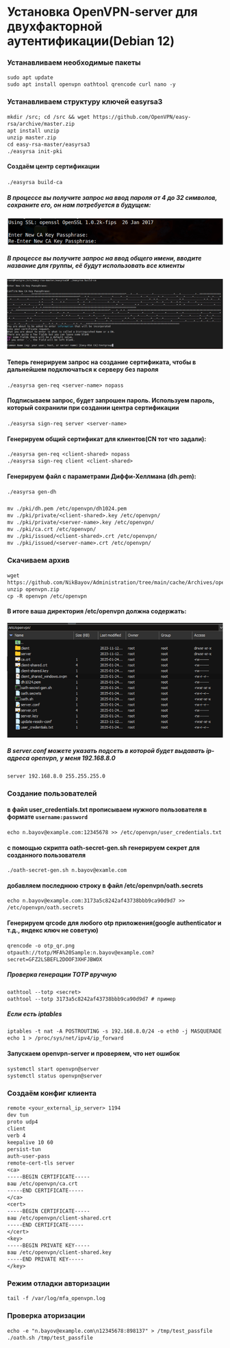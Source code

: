 # Установка OpenVPN-server для двухфакторной аутентификации(Debian 12)

### Устанавливаем необходимые пакеты

```
sudo apt update
sudo apt install openvpn oathtool qrencode curl nano -y
```

### Устанавливаем структуру ключей easyrsa3

```
mkdir /src; cd /src && wget https://github.com/OpenVPN/easy-rsa/archive/master.zip
apt install unzip
unzip master.zip
cd easy-rsa-master/easyrsa3
./easyrsa init-pki
```

#### Создаём центр сертификации
`./easyrsa build-ca`
##### В процессе вы получите запрос на ввод пароля от 4 до 32 символов, сохраните его, он нам потребуется в будущем:
![screenshot](/cache/picture/ca_ovpn.png)
##### В процессе вы получите запрос на ввод общего имени, вводите название для группы, её будут использовать все клиенты
![screenshot](/cache/picture/ca_ovpn1.png)
#### Теперь генерируем запрос на создание сертификата, чтобы в дальнейшем подключаться к серверу без пароля
`./easyrsa gen-req <server-name> nopass`
#### Подписываем запрос, будет запрошен пароль. Используем пароль, который сохранили при создании центра сертификации
`./easyrsa sign-req server <server-name>`
#### Генерируем общий сертификат для клиентов(CN тот что задали):
```
./easyrsa gen-req <client-shared> nopass
./easyrsa sign-req client <client-shared>
```
#### Генерируем файл с параметрами Диффи-Хеллмана (dh.pem):
`./easyrsa gen-dh`
###
```
mv ./pki/dh.pem /etc/openvpn/dh1024.pem
mv ./pki/private/<client-shared>.key /etc/openvpn/
mv ./pki/private/<server-name>.key /etc/openvpn/
mv ./pki/ca.crt /etc/openvpn/
mv ./pki/issued/<client-shared>.crt /etc/openvpn/
mv ./pki/issued/<server-name>.crt /etc/openvpn/
```

### Скачиваем архив 
```
wget https://github.com/NikBayov/Administration/tree/main/cache/Archives/openvpn.zip
unzip openvpn.zip
cp -R openvpn /etc/openvpn
```
#### В итоге ваша директория /etc/openvpn должна содержать:
![screenshot](/cache/picture/etc_ovpn.png)

##### В server.conf можете указать подсеть в которой будет выдавать ip-адреса openvpn, у меня 192.168.8.0 
`server 192.168.8.0 255.255.255.0`

### Создание пользователей

#### в файл user_credentials.txt прописываем нужного пользователя в формате `username:password`
```
echo n.bayov@example.com:12345678 >> /etc/openvpn/user_credentials.txt
```
#### с помощью скрипта oath-secret-gen.sh генерируем секрет для созданного пользователя
```
./oath-secret-gen.sh n.bayov@examle.com
```
#### добавляем последнюю строку в файл /etc/openvpn/oath.secrets
```
echo n.bayov@example.com:3173a5c8242af43738bbb9ca90d9d7 >> /etc/openvpn/oath.secrets
```
#### Генерируем qrcode для любого otp приложения(google authenticator и т.д., яндекс ключ не советую)
```
qrencode -o otp_qr.png otpauth://totp/MFA%20Sample:n.bayov@example.com?secret=GFZ2LSBEFL2DOOF3XHFJBWOX
```
##### Проверка генерации TOTP вручную
```
oathtool --totp <secret>
oathtool --totp 3173a5c8242af43738bbb9ca90d9d7 # пример
```
##### Если есть iptables
```
iptables -t nat -A POSTROUTING -s 192.168.8.0/24 -o eth0 -j MASQUERADE
echo 1 > /proc/sys/net/ipv4/ip_forward
```
#### Запускаем openvpn-server и проверяем, что нет ошибок

```
systemctl start openvpn@server
systemctl status openvpn@server
```

### Создаём конфиг клиента 
```
remote <your_external_ip_server> 1194
dev tun
proto udp4
client
verb 4
keepalive 10 60
persist-tun
auth-user-pass
remote-cert-tls server
<ca>
-----BEGIN CERTIFICATE-----
ваш /etc/openvpn/ca.crt
-----END CERTIFICATE-----
</ca>
<cert>
-----BEGIN CERTIFICATE-----
ваш /etc/openvpn/client-shared.crt
-----END CERTIFICATE-----
</cert>
<key>
-----BEGIN PRIVATE KEY-----
ваш /etc/openvpn/client-shared.key
-----END PRIVATE KEY-----
</key>
```

### Режим отладки авторизации
```
tail -f /var/log/mfa_openvpn.log
```
### Проверка аторизации

```
echo -e "n.bayov@example.com\n12345678:898137" > /tmp/test_passfile
./oath.sh /tmp/test_passfile
```
